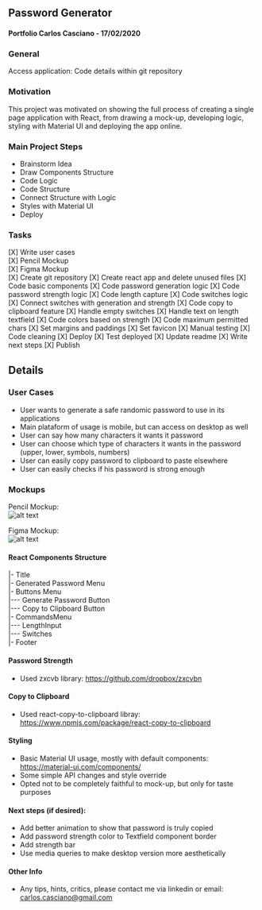 ## Password Generator
#### Portfolio Carlos Casciano - 17/02/2020

### General
Access application:
Code details within git repository

### Motivation

This project was motivated on showing the full process of creating a single page application with React, from drawing a mock-up, developing logic, styling with Material UI and deploying the app online.


### Main Project Steps
- Brainstorm Idea
- Draw Components Structure
- Code Logic
- Code Structure
- Connect Structure with Logic
- Styles with Material UI
- Deploy

### Tasks

[X] Write user cases  
[X] Pencil Mockup  
[X] Figma Mockup  
[X] Create git repository
[X] Create react app and delete unused files
[X] Code basic components
[X] Code password generation logic
[X] Code password strength logic
[X] Code length capture
[X] Code switches logic
[X] Connect switches with generation and strength
[X] Code copy to clipboard feature
[X] Handle empty switches
[X] Handle text on length textfield
[X] Code colors based on strength
[X] Code maximum permitted chars
[X] Set margins and paddings
[X] Set favicon
[X] Manual testing
[X] Code cleaning
[X] Deploy
[X] Test deployed
[X] Update readme
[X] Write next steps
[X] Publish

## Details

### User Cases

- User wants to generate a safe randomic password to use in its applications
- Main plataform of usage is mobile, but can access on desktop as well
- User can say how many characters it wants it password
- User can choose which type of characters it wants in the password (upper, lower, symbols, numbers)
- User can easily copy password to clipboard to paste elsewhere
- User can easily checks if his password is strong enough

### Mockups

Pencil Mockup:  
![alt text](https://i.imgur.com/XWqNURUm.jpg "Drawing Mockup")
  
Figma Mockup:  
![alt text](https://i.imgur.com/hnb5zlDm.png "Drawing Mockup")


#### React Components Structure
|- Title  
|- Generated Password Menu  
|- Buttons Menu  
|--- Generate Password Button  
|--- Copy to Clipboard Button  
|- CommandsMenu  
|--- LengthInput  
|--- Switches  
|- Footer  

#### Password Strength

- Used zxcvb library: https://github.com/dropbox/zxcvbn

#### Copy to Clipboard

- Used react-copy-to-clipboard libray: https://www.npmjs.com/package/react-copy-to-clipboard

#### Styling

- Basic Material UI usage, mostly with default components: https://material-ui.com/components/
- Some simple API changes and style override
- Opted not to be completely faithful to mock-up, but only for taste purposes


#### Next steps (if desired):

- Add better animation to show that password is truly copied
- Add password strength color to Textfield component border
- Add strength bar
- Use media queries to make desktop version more aesthetically

#### Other Info

- Any tips, hints, critics, please contact me via linkedin or email: carlos.casciano@gmail.com


